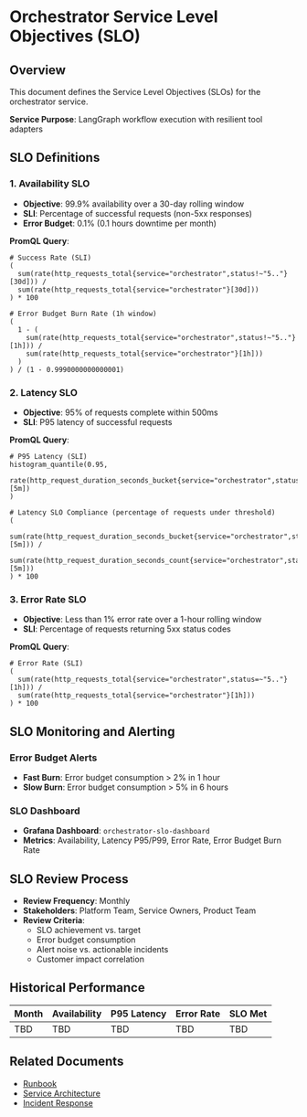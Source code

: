 # Orchestrator Service Level Objectives (SLO)

## Overview
This document defines the Service Level Objectives (SLOs) for the orchestrator service.

**Service Purpose**: LangGraph workflow execution with resilient tool adapters

## SLO Definitions

### 1. Availability SLO
- **Objective**: 99.9% availability over a 30-day rolling window
- **SLI**: Percentage of successful requests (non-5xx responses)
- **Error Budget**: 0.1% (0.1 hours downtime per month)

**PromQL Query**:
```promql
# Success Rate (SLI)
(
  sum(rate(http_requests_total{service="orchestrator",status!~"5.."}[30d])) /
  sum(rate(http_requests_total{service="orchestrator"}[30d]))
) * 100

# Error Budget Burn Rate (1h window)
(
  1 - (
    sum(rate(http_requests_total{service="orchestrator",status!~"5.."}[1h])) /
    sum(rate(http_requests_total{service="orchestrator"}[1h]))
  )
) / (1 - 0.9990000000000001)
```

### 2. Latency SLO
- **Objective**: 95% of requests complete within 500ms
- **SLI**: P95 latency of successful requests

**PromQL Query**:
```promql
# P95 Latency (SLI)
histogram_quantile(0.95, 
  rate(http_request_duration_seconds_bucket{service="orchestrator",status!~"5.."}[5m])
)

# Latency SLO Compliance (percentage of requests under threshold)
(
  sum(rate(http_request_duration_seconds_bucket{service="orchestrator",status!~"5..",le="0.5"}[5m])) /
  sum(rate(http_request_duration_seconds_count{service="orchestrator",status!~"5.."}[5m]))
) * 100
```

### 3. Error Rate SLO
- **Objective**: Less than 1% error rate over a 1-hour rolling window
- **SLI**: Percentage of requests returning 5xx status codes

**PromQL Query**:
```promql
# Error Rate (SLI)
(
  sum(rate(http_requests_total{service="orchestrator",status=~"5.."}[1h])) /
  sum(rate(http_requests_total{service="orchestrator"}[1h]))
) * 100
```

## SLO Monitoring and Alerting

### Error Budget Alerts
- **Fast Burn**: Error budget consumption > 2% in 1 hour
- **Slow Burn**: Error budget consumption > 5% in 6 hours

### SLO Dashboard
- **Grafana Dashboard**: `orchestrator-slo-dashboard`
- **Metrics**: Availability, Latency P95/P99, Error Rate, Error Budget Burn Rate

## SLO Review Process
- **Review Frequency**: Monthly
- **Stakeholders**: Platform Team, Service Owners, Product Team
- **Review Criteria**: 
  - SLO achievement vs. target
  - Error budget consumption
  - Alert noise vs. actionable incidents
  - Customer impact correlation

## Historical Performance
<!-- Update monthly with actual performance data -->
| Month | Availability | P95 Latency | Error Rate | SLO Met |
|-------|-------------|-------------|------------|---------|
| TBD   | TBD         | TBD         | TBD        | TBD     |

## Related Documents
- [Runbook](./orchestrator-runbook.md)
- [Service Architecture](../README.md)
- [Incident Response](https://docs.company.com/incident-response)
